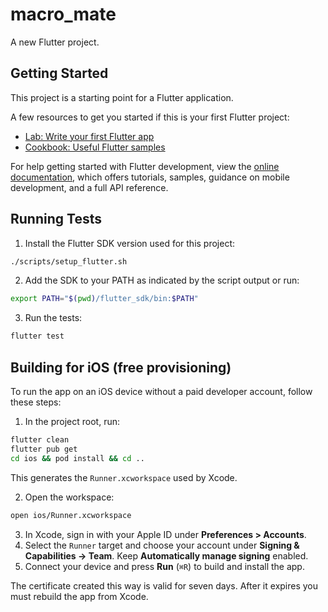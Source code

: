 # macro_mate

A new Flutter project.

## Getting Started

This project is a starting point for a Flutter application.

A few resources to get you started if this is your first Flutter project:

- [Lab: Write your first Flutter app](https://docs.flutter.dev/get-started/codelab)
- [Cookbook: Useful Flutter samples](https://docs.flutter.dev/cookbook)

For help getting started with Flutter development, view the
[online documentation](https://docs.flutter.dev/), which offers tutorials,
samples, guidance on mobile development, and a full API reference.

## Running Tests

1. Install the Flutter SDK version used for this project:

```bash
./scripts/setup_flutter.sh
```

2. Add the SDK to your PATH as indicated by the script output or run:

```bash
export PATH="$(pwd)/flutter_sdk/bin:$PATH"
```

3. Run the tests:

```bash
flutter test
```

## Building for iOS (free provisioning)

To run the app on an iOS device without a paid developer account, follow these steps:

1. In the project root, run:

```bash
flutter clean
flutter pub get
cd ios && pod install && cd ..
```

This generates the `Runner.xcworkspace` used by Xcode.

2. Open the workspace:

```bash
open ios/Runner.xcworkspace
```

3. In Xcode, sign in with your Apple ID under **Preferences > Accounts**.
4. Select the `Runner` target and choose your account under **Signing & Capabilities → Team**. Keep **Automatically manage signing** enabled.
5. Connect your device and press **Run** (`⌘R`) to build and install the app.

The certificate created this way is valid for seven days. After it expires you must rebuild the app from Xcode.

